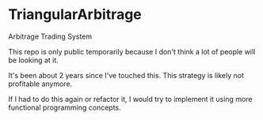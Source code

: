 # TriangularArbitrage
Arbitrage Trading System

This repo is only public temporarily because I don't think a lot of people will be looking at it.

It's been about 2 years since I've touched this.
This strategy is likely not profitable anymore.

If I had to do this again or refactor it, I would try to implement it using more functional programming concepts.
